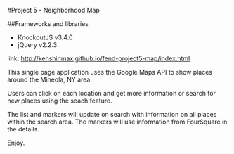 #Project 5 - Neighborhood Map

##Frameworks and libraries
* KnockoutJS v3.4.0
* jQuery v2.2.3


link: http://kenshinmax.github.io/fend-project5-map/index.html

This single page application uses the Google Maps API to show places around the Mineola, NY area.


Users can click on each location and get more information or search for new places using the seach feature. 

The list and markers will update on search with information on all places within the search area.  The markers will use information from FourSquare in the details.

Enjoy.
